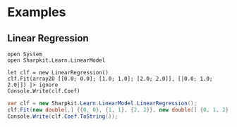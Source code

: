 Examples
===============

Linear Regression
------------------
```F#
open System
open Sharpkit.Learn.LinearModel

let clf = new LinearRegression()
clf.Fit(array2D [[0.0; 0.0]; [1.0; 1.0]; [2.0; 2.0]], [|0.0; 1.0; 2.0|]) |> ignore
Console.Write(clf.Coef)
```

```C#
var clf = new Sharpkit.Learn.LinearModel.LinearRegression();
clf.Fit(new double[,] {{0, 0}, {1, 1}, {2, 2}}, new double[] {0, 1, 2});
Console.Write(clf.Coef.ToString());
```
